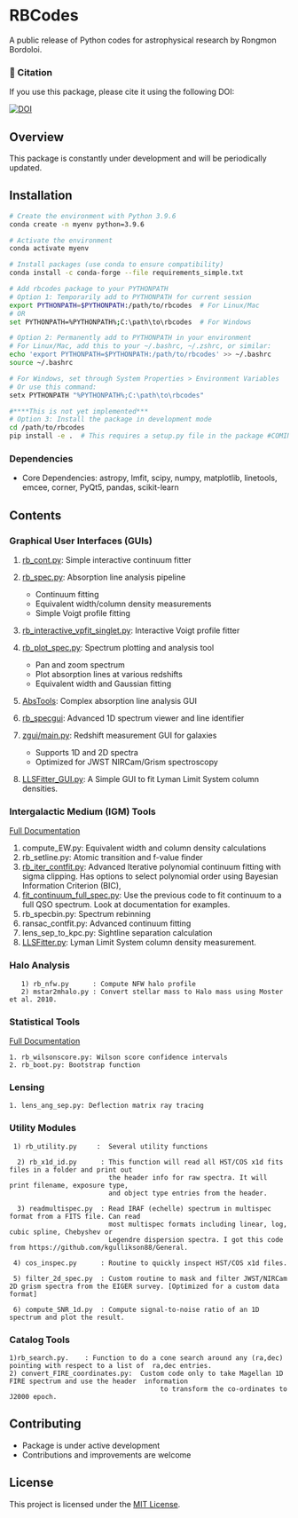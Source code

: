 # RBCodes

A public release of Python codes for astrophysical research by Rongmon Bordoloi. 

### 📖 Citation

If you use this package, please cite it using the following DOI:

[![DOI](https://zenodo.org/badge/DOI/10.5281/zenodo.6079263.svg)](https://doi.org/10.5281/zenodo.6079263)


## Overview
This package is constantly under development and will be periodically updated.

## Installation

```bash
# Create the environment with Python 3.9.6
conda create -n myenv python=3.9.6

# Activate the environment
conda activate myenv

# Install packages (use conda to ensure compatibility)
conda install -c conda-forge --file requirements_simple.txt

# Add rbcodes package to your PYTHONPATH
# Option 1: Temporarily add to PYTHONPATH for current session
export PYTHONPATH=$PYTHONPATH:/path/to/rbcodes  # For Linux/Mac
# OR
set PYTHONPATH=%PYTHONPATH%;C:\path\to\rbcodes  # For Windows

# Option 2: Permanently add to PYTHONPATH in your environment
# For Linux/Mac, add this to your ~/.bashrc, ~/.zshrc, or similar:
echo 'export PYTHONPATH=$PYTHONPATH:/path/to/rbcodes' >> ~/.bashrc
source ~/.bashrc

# For Windows, set through System Properties > Environment Variables
# Or use this command:
setx PYTHONPATH "%PYTHONPATH%;C:\path\to\rbcodes"

#****This is not yet implemented***
# Option 3: Install the package in development mode
cd /path/to/rbcodes
pip install -e .  # This requires a setup.py file in the package #COMING SOON. 
```

### Dependencies
- Core Dependencies: 
  astropy, lmfit, scipy, numpy, matplotlib, linetools, emcee, corner, PyQt5, pandas, scikit-learn 

## Contents

### Graphical User Interfaces (GUIs)
1. [rb_cont.py](/docs/GUIs/rb_cont.md): Simple interactive continuum fitter
2. [rb_spec.py](/docs/GUIs/rb_spec/rb_spec.md): Absorption line analysis pipeline
   - Continuum fitting
   - Equivalent width/column density measurements
   - Simple Voigt profile fitting
3. [rb_interactive_vpfit_singlet.py](/docs/GUIs/rb_interactive_vpfit_singlet.md): Interactive Voigt profile     fitter
4. [rb_plot_spec.py](/docs/GUIs/rb_plot_spec.md): Spectrum plotting and analysis tool
   - Pan and zoom spectrum
   - Plot absorption lines at various redshifts
   - Equivalent width and Gaussian fitting
5. [AbsTools](/docs/GUIs/AbsTools/README.md): Complex absorption line analysis GUI
6. [rb_specgui](/docs/GUIs/rb_specgui/rb_specgui.md): Advanced 1D spectrum viewer and line identifier
7. [zgui/main.py](docs/GUIs/zgui/Tutorial_for_Emission_Line_Redshift_Estimator_GUI.pdf): Redshift measurement GUI for galaxies
   - Supports 1D and 2D spectra
   - Optimized for JWST NIRCam/Grism spectroscopy

8. [LLSFitter_GUI.py](/docs/GUIs/LLSFitter/LLSFitter.md): A Simple GUI to fit Lyman Limit System column densities.

### Intergalactic Medium (IGM) Tools

[Full Documentation](/docs/IGM/IGM_README.md)

1. compute_EW.py: Equivalent width and column density calculations
2. rb_setline.py: Atomic transition and f-value finder
3. [rb_iter_contfit.py](/docs/IGM/rb_iter_contfit.md): Advanced Iterative polynomial continuum fitting with sigma clipping. Has options to select polynomial order using Bayesian Information Criterion (BIC),
4. [fit_continuum_full_spec.py](/docs/IGM/rb_iter_contfit.md): Use the previous code to fit continuum to a full QSO spectrum. Look at documentation for examples.
5. rb_specbin.py: Spectrum rebinning
6. ransac_contfit.py: Advanced continuum fitting
7. lens_sep_to_kpc.py: Sightline separation calculation
8. [LLSFitter.py](/docs/GUIs/LLSFitter/LLSFitter.md): Lyman Limit System column density measurement. 
    
### Halo Analysis
       1) rb_nfw.py      : Compute NFW halo profile
       2) mstar2mhalo.py : Convert stellar mass to Halo mass using Moster et al. 2010.

### Statistical Tools
[Full Documentation](/docs/rbstat/rb_stat_readme.md)

    1. rb_wilsonscore.py: Wilson score confidence intervals
    2. rb_boot.py: Bootstrap function

### Lensing
    1. lens_ang_sep.py: Deflection matrix ray tracing

### Utility Modules
     1) rb_utility.py     :  Several utility functions

      2) rb_x1d_id.py      : This function will read all HST/COS x1d fits files in a folder and print out
                             the header info for raw spectra. It will print filename, exposure type, 
                             and object type entries from the header.

      3) readmultispec.py  : Read IRAF (echelle) spectrum in multispec format from a FITS file. Can read 
                             most multispec formats including linear, log, cubic spline, Chebyshev or 
                             Legendre dispersion spectra. I got this code from https://github.com/kgullikson88/General.

     4) cos_inspec.py      : Routine to quickly inspect HST/COS x1d files.

     5) filter_2d_spec.py  : Custom routine to mask and filter JWST/NIRCam 2D grism spectra from the EIGER survey. [Optimized for a custom data format]

     6) compute_SNR_1d.py  : Compute signal-to-noise ratio of an 1D spectrum and plot the result.
             

### Catalog Tools
    1)rb_search.py.    : Function to do a cone search around any (ra,dec) pointing with respect to a list of  ra,dec entries.
    2) convert_FIRE_coordinates.py:  Custom code only to take Magellan 1D FIRE spectrum and use the header  information
                                          to transform the co-ordinates to J2000 epoch.

## Contributing
- Package is under active development
- Contributions and improvements are welcome

## License

This project is licensed under the [MIT License](LICENSE).
